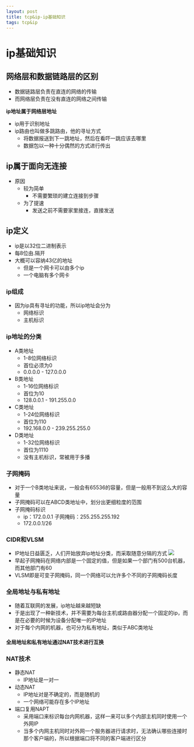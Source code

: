 ```yaml
--- 
layout: post 
title: tcp&ip-ip基础知识 
tags: tcp&ip 
---
```

# ip基础知识
## 网络层和数据链路层的区别
- 数据链路层负责在直连的网络的传输
- 而网络层负责在没有直连的网络之间传输

**ip地址属于网络层地址**

- ip用于识别地址
- ip路由也叫做多跳路由，他的寻址方式
    - 将数据报送到下一跳地址，然后在看吓一跳应该去哪里
    - 数据包以一种十分偶然的方式进行传出

## ip属于面向无连接
- 原因
    - 较为简单
        - 不需要繁琐的建立连接到步骤
    - 为了提速
        - 发送之前不需要家里接连，直接发送
## ip定义
- ip是以32位二进制表示
- 每8位由.隔开
- 大概可以容纳43亿的地址
    - 但是一个网卡可以由多个ip
    - 一个电脑有多个网卡
### ip组成
- 因为ip具有寻址的功能，所以ip地址会分为
    - 网络标识
    - 主机标识
### ip地址的分类
- A类地址
    - 1-8位网络标识
    - 首位必须为0
    - 0.0.0.0 - 127.0.0.0
- B类地址
    - 1-16位网络标识
    - 首位为10
    - 128.0.0.1 - 191.255.0.0
- C类地址
    - 1-24位网络标识
    - 首位为110
    - 192.168.0.0 - 239.255.255.0
- D类地址
    - 1-32位网络标识
    - 首位为1110
    - 没有主机标识，常被用于多播
### 子网掩码
- 对于一个B类地址来说，一般会有65536的容量，但是一般用不到这么大的容量
- 子网掩码可以在ABCD类地址中，划分出更细粒度的范围
- 子网掩码标识
    - ip：172.0.0.1 子网掩码：255.255.255.192
    - 172.0.0.1/26
### CIDR和VLSM
- IP地址日益匮乏，人们开始放弃ip地址分类，而采取随意分隔的方式
 ![](https://cdn.jsdelivr.net/gh/nber1994/fu0k@master/uPic/20181127002546433_1185004659.png)
- 早起子网掩码在网络内部是一个固定的值，但是如果一个部门有500台机器，而其他部门有60
- VLSM即是可变子网掩码，同一个网络可以允许多个不同的子网掩码长度
### 全局地址与私有地址
- 随着互联网的发展，ip地址越来越短缺
- 于是出现了一种新技术，并不需要为每台主机或路由器分配一个固定的ip，而是在必要的时候为设备分配唯一的IP地址
- 对于每个内网的机器，也可分为私有地址，类似于ABC类地址
#### 全局地址和私有地址通过NAT技术进行互换

### NAT技术
- 静态NAT
    - IP地址是一对一
- 动态NAT
    - IP地址对是不确定的，而是随机的
    - 一个网络可能存在多个IP地址
- 端口复用NAPT
    - 采用端口来标识每台内网机器，这样一来可以多个内部主机同时使用一个外网IP
    - 当多个内网主机同时对外网一个服务器进行请求时，无法确认哪些连接时那个客户端的，所以根据端口将不同的客户端进行区分

